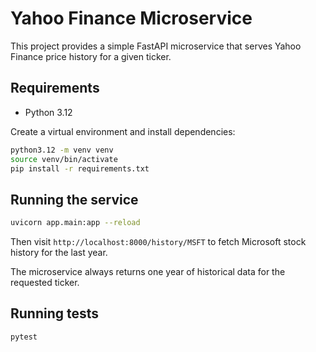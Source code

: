 # Yahoo Finance Microservice

This project provides a simple FastAPI microservice that serves Yahoo Finance price history for a given ticker.

## Requirements

- Python 3.12

Create a virtual environment and install dependencies:

```bash
python3.12 -m venv venv
source venv/bin/activate
pip install -r requirements.txt
```

## Running the service

```bash
uvicorn app.main:app --reload
```

Then visit `http://localhost:8000/history/MSFT` to fetch Microsoft stock history for the last year.

The microservice always returns one year of historical data for the requested ticker.

## Running tests

```bash
pytest
```
